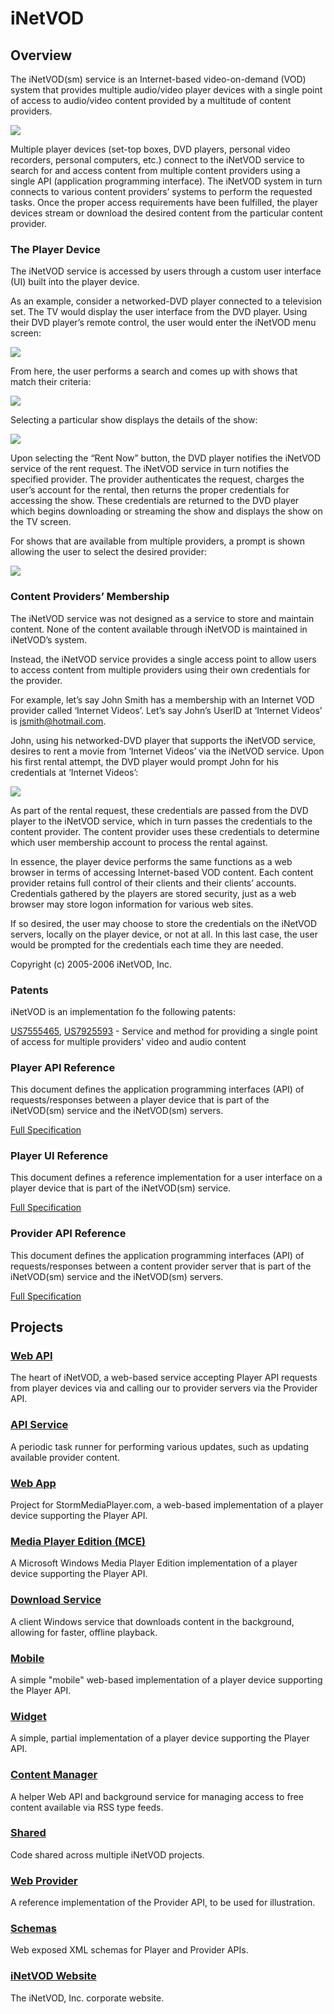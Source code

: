iNetVOD
=======
## Overview

The iNetVOD(sm) service is an Internet-based video-on-demand (VOD) system that provides multiple audio/video player devices with a single point of access to audio/video content provided by a multitude of content providers.

![](files/figure01.png)

Multiple player devices (set-top boxes, DVD players, personal video recorders, personal computers, etc.) connect to the iNetVOD service to search for and access content from multiple content providers using a single API (application programming interface).  The iNetVOD system in turn connects to various content providers’ systems to perform the requested tasks.  Once the proper access requirements have been fulfilled, the player devices stream or download the desired content from the particular content provider.

### The Player Device

The iNetVOD service is accessed by users through a custom user interface (UI) built into the player device.

As an example, consider a networked-DVD player connected to a television set.  The TV would display the user interface from the DVD player.  Using their DVD player’s remote control, the user would enter the iNetVOD menu screen:

![](files/welcome001.png)

From here, the user performs a search and comes up with shows that match their criteria:

![](files/search003.png)

Selecting a particular show displays the details of the show:

![](files/search004.png)

Upon selecting the “Rent Now” button, the DVD player notifies the iNetVOD service of the rent request.  The iNetVOD service in turn notifies the specified provider.  The provider authenticates the request, charges the user’s account for the rental, then returns the proper credentials for accessing the show.  These credentials are returned to the DVD player which begins downloading or streaming the show and displays the show on the TV screen.

For shows that are available from multiple providers, a prompt is shown allowing the user to select the desired provider:

![](files/search009.png)

### Content Providers’ Membership

The iNetVOD service was not designed as a service to store and maintain content.  None of the content available through iNetVOD is maintained in iNetVOD’s system.

Instead, the iNetVOD service provides a single access point to allow users to access content from multiple providers using their own credentials for the provider.

For example, let’s say John Smith has a membership with an Internet VOD provider called ‘Internet Videos’.  Let’s say John’s UserID at ‘Internet Videos’ is jsmith@hotmail.com.

John, using his networked-DVD player that supports the iNetVOD service, desires to rent a movie from ‘Internet Videos’ via the iNetVOD service.  Upon his first rental attempt, the DVD player would prompt John for his credentials at ‘Internet Videos’:

![](files/provider002.png)

As part of the rental request, these credentials are passed from the DVD player to the iNetVOD service, which in turn passes the credentials to the content provider.  The content provider uses these credentials to determine which user membership account to process the rental against.

In essence, the player device performs the same functions as a web browser in terms of accessing Internet-based VOD content.  Each content provider retains full control of their clients and their clients’ accounts.  Credentials gathered by the players are stored security, just as a web browser may store logon information for various web sites.

If so desired, the user may choose to store the credentials on the iNetVOD servers, locally on the player device, or not at all.  In this last case, the user would be prompted for the credentials each time they are needed.


Copyright (c) 2005-2006 iNetVOD, Inc.


### Patents

iNetVOD is an implementation fo the following patents:

[US7555465](https://patents.google.com/patent/US7555465), [US7925593](https://patents.google.com/patent/US7925593) -
Service and method for providing a single point of access for multiple providers' video and audio content

### Player API Reference

This document defines the application programming interfaces (API) of requests/responses between a player device that is part of the iNetVOD(sm) service and the iNetVOD(sm) servers.

[Full Specification](files/iNetVOD%20Player%20API.pdf)

### Player UI Reference

This document defines a reference implementation for a user interface on a player device that is part of the iNetVOD(sm) service.

[Full Specification](files/iNetVOD%20Player%20UI%20Reference.pdf)

### Provider API Reference

This document defines the application programming interfaces (API) of requests/responses between a content provider server that is part of the iNetVOD(sm) service and the iNetVOD(sm) servers.

[Full Specification](files/iNetVOD%20Provider%20API.pdf)

## Projects

### [Web API](https://github.com/grtvd/inetvod-webapi)

The heart of iNetVOD, a web-based service accepting Player API requests from player devices via and calling our to provider servers via the Provider API.

### [API Service]()

A periodic task runner for performing various updates, such as updating available provider content.

### [Web App](https://github.com/grtvd/inetvod-webapp)

Project for StormMediaPlayer.com, a web-based implementation of a player device supporting the Player API.

### [Media Player Edition (MCE)](https://github.com/grtvd/inetvod-mce)

A Microsoft Windows Media Player Edition implementation of a player device supporting the Player API.

### [Download Service](https://github.com/grtvd/inetvod-dls)

A client Windows service that downloads content in the background, allowing for faster, offline playback.

### [Mobile](https://github.com/grtvd/inetvod-mobile)

A simple "mobile" web-based implementation of a player device supporting the Player API.

### [Widget](https://github.com/grtvd/inetvod-widget)

A simple, partial implementation of a player device supporting the Player API.

### [Content Manager](https://github.com/grtvd/inetvod-contmgr)

A helper Web API and background service for managing access to free content available via RSS type feeds.

### [Shared](https://github.com/grtvd/inetvod-shared)

Code shared across multiple iNetVOD projects.

### [Web Provider](https://github.com/grtvd/inetvod-webprovider)

A reference implementation of the Provider API, to be used for illustration.

### [Schemas](https://github.com/grtvd/inetvod-schemas)

Web exposed XML schemas for Player and Provider APIs.

### [iNetVOD Website](https://github.com/grtvd/inetvod-website)

The iNetVOD, Inc. corporate website.

